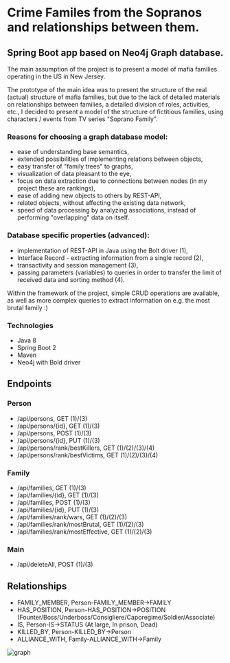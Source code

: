 # Crime Familes from the Sopranos and relationships between them.
## Spring Boot app based on Neo4j Graph database.

The main assumption of the project is to present a model of mafia families operating in the US in New Jersey.

The prototype of the main idea was to present the structure of the real (actual) structure of mafia families, but due to the lack of detailed materials on relationships between families, a detailed division of roles, activities, etc., I decided to present a model of the structure of fictitious families, using characters / events from TV series "Soprano Family".

### Reasons for choosing a graph database model:
* ease of understanding base semantics,
* extended possibilities of implementing relations between objects,
* easy transfer of "family trees" to graphs,
* visualization of data pleasant to the eye,
* focus on data extraction due to connections between nodes (in my project these are rankings),
* ease of adding new objects to others by REST-API,
* related objects, without affecting the existing data network,
* speed of data processing by analyzing associations, instead of performing "overlapping" data on itself.

### Database specific properties (advanced):
* implementation of REST-API in Java using the Bolt driver (1),
* Interface Record - extracting information from a single record (2),
* transactivity and session management (3),
* passing parameters (variables) to queries in order to transfer the limit of received data and sorting method (4).

Within the framework of the project, simple CRUD operations are available, as well as more complex queries to extract information on e.g. the most brutal family :)

### Technologies
* Java 8
* Spring Boot 2
* Maven
* Neo4j with Bold driver

## Endpoints
### Person
* /api/persons, GET (1)/(3)
* /api/persons/{id}, GET (1)/(3)
* /api/persons, POST (1)/(3)
* /api/persons/{id}, PUT (1)/(3)
* /api/persons/rank/bestKillers, GET (1)/(2)/(3)/(4)
* /api/persons/rank/bestVictims, GET (1)/(2)/(3)/(4)
### Family
* /api/families, GET (1)/(3)
* /api/families/{id}, GET (1)/(3)
* /api/families, POST (1)/(3)
* /api/families/{id}, PUT (1)/(3)
* /api/families/rank/wars, GET (1)/(2)/(3)
* /api/families/rank/mostBrutal, GET (1)/(2)/(3)
* /api/families/rank/mostEffective, GET (1)/(2)/(3)
### Main
* /api/deleteAll, POST (1)/(3)
## Relationships
* FAMILY_MEMBER, Person-FAMILY_MEMBER->FAMILY
* HAS_POSITION, Person-HAS_POSITION->POSITION (Founter/Boss/Underboss/Consigliere/Caporegime/Soldier/Associate)
* IS, Person-IS->STATUS                       (At large, In prison, Dead)
* KILLED_BY, Person-KILLED_BY->Person
* ALLIANCE_WITH, Family-ALLIANCE_WITH->Family

![graph](/../master/src/main/resources/static/images/graph.png?raw=true "graph")
